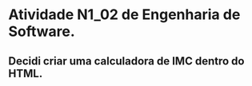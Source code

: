 # Atividade N1_02 de Engenharia de Software.
## Decidi criar uma calculadora de IMC dentro do HTML.
